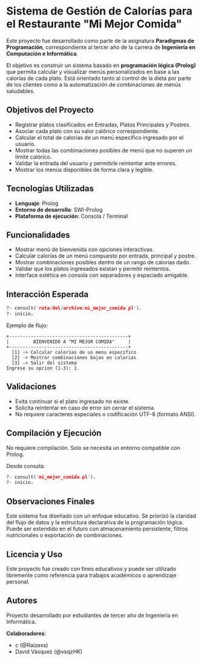 
# Sistema de Gestión de Calorías para el Restaurante "Mi Mejor Comida"

Este proyecto fue desarrollado como parte de la asignatura **Paradigmas de Programación**, correspondiente al tercer año de la carrera de **Ingeniería en Computación e Informática**.

El objetivo es construir un sistema basado en **programación lógica (Prolog)** que permita calcular y visualizar menús personalizados en base a las calorías de cada plato. Está orientado tanto al control de la dieta por parte de los clientes como a la automatización de combinaciones de menús saludables.

## Objetivos del Proyecto

- Registrar platos clasificados en Entradas, Platos Principales y Postres.
- Asociar cada plato con su valor calórico correspondiente.
- Calcular el total de calorías de un menú específico ingresado por el usuario.
- Mostrar todas las combinaciones posibles de menú que no superen un límite calórico.
- Validar la entrada del usuario y permitirle reintentar ante errores.
- Mostrar los menús disponibles de forma clara y legible.

## Tecnologías Utilizadas

- **Lenguaje**: Prolog
- **Entorno de desarrollo**: SWI-Prolog
- **Plataforma de ejecución**: Consola / Terminal

## Funcionalidades

- Mostrar menú de bienvenida con opciones interactivas.
- Calcular calorías de un menú compuesto por entrada, principal y postre.
- Mostrar combinaciones posibles dentro de un rango de calorías dado.
- Validar que los platos ingresados existan y permitir reintentos.
- Interface estética en consola con separadores y espaciado amigable.

## Interacción Esperada

```prolog
?- consult('ruta/del/archivo/mi_mejor_comida.pl').
?- inicio.
```

Ejemplo de flujo:

```
+--------------------------------------------+
|         BIENVENIDO A "MI MEJOR COMIDA"     |
+--------------------------------------------+
  [1] -> Calcular calorias de un menu especifico
  [2] -> Mostrar combinaciones bajas en calorias
  [3] -> Salir del sistema
Ingrese su opcion (1-3): 1.
```

## Validaciones

- Evita continuar si el plato ingresado no existe.
- Solicita reintentar en caso de error sin cerrar el sistema.
- No requiere caracteres especiales o codificación UTF-8 (formato ANSI).

## Compilación y Ejecución

No requiere compilación. Solo se necesita un entorno compatible con Prolog.

Desde consola:
```prolog
?- consult('mi_mejor_comida.pl').
?- inicio.
```

## Observaciones Finales

Este sistema fue diseñado con un enfoque educativo. Se priorizó la claridad del flujo de datos y la estructura declarativa de la programación lógica. Puede ser extendido en el futuro con almacenamiento persistente, filtros nutricionales o exportación de combinaciones.

## Licencia y Uso

Este proyecto fue creado con fines educativos y puede ser utilizado libremente como referencia para trabajos académicos o aprendizaje personal.

## Autores

Proyecto desarrollado por estudiantes de tercer año de Ingeniería en Informática.

**Colaboradores**:
- c (@Raizexs)
- David Vásquez (@vsqzHK)
